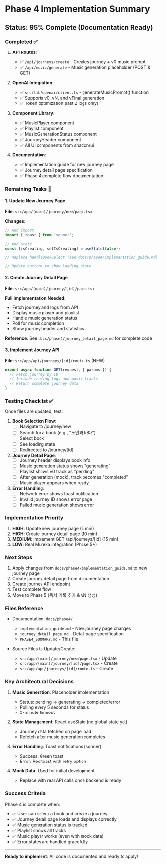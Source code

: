 # Phase 4 Implementation Summary

## Status: 95% Complete (Documentation Ready)

### Completed ✅

1. **API Routes**:
   - ✅ `/api/journeys/create` - Creates journey + v0 music prompt
   - ✅ `/api/music/generate` - Music generation placeholder (POST & GET)
   
2. **OpenAI Integration**:
   - ✅ `src/lib/openai/client.ts` - generateMusicPrompt() function
   - ✅ Supports v0, vN, and vFinal generation
   - ✅ Token optimization (last 2 logs only)

3. **Component Library**:
   - ✅ MusicPlayer component
   - ✅ Playlist component
   - ✅ MusicGenerationStatus component
   - ✅ JourneyHeader component
   - ✅ All UI components from shadcn/ui

4. **Documentation**:
   - ✅ Implementation guide for new journey page
   - ✅ Journey detail page specification
   - ✅ Phase 4 complete flow documentation

### Remaining Tasks 🔨

#### 1. Update New Journey Page
**File**: `src/app/(main)/journey/new/page.tsx`

**Changes**:
```typescript
// Add import
import { toast } from 'sonner';

// Add state
const [isCreating, setIsCreating] = useState(false);

// Replace handleBookSelect (see docs/phase4/implementation_guide.md)

// Update buttons to show loading state
```

#### 2. Create Journey Detail Page
**File**: `src/app/(main)/journey/[id]/page.tsx`

**Full Implementation Needed**:
- Fetch journey and logs from API
- Display music player and playlist
- Handle music generation status
- Poll for music completion
- Show journey header and statistics

**Reference**: See `docs/phase4/journey_detail_page.md` for complete code

#### 3. Implement Journey API
**File**: `src/app/api/journeys/[id]/route.ts` (NEW)

```typescript
export async function GET(request, { params }) {
  // Fetch journey by ID
  // Include reading_logs and music_tracks
  // Return complete journey data
}
```

### Testing Checklist ✅

Once files are updated, test:

1. **Book Selection Flow**:
   - [ ] Navigate to /journey/new
   - [ ] Search for a book (e.g., "노인과 바다")
   - [ ] Select book
   - [ ] See loading state
   - [ ] Redirected to /journey/[id]

2. **Journey Detail Page**:
   - [ ] Journey header displays book info
   - [ ] Music generation status shows "generating"
   - [ ] Playlist shows v0 track as "pending"
   - [ ] After generation (mock), track becomes "completed"
   - [ ] Music player appears when ready

3. **Error Handling**:
   - [ ] Network error shows toast notification
   - [ ] Invalid journey ID shows error page
   - [ ] Failed music generation shows error

### Implementation Priority

1. **HIGH**: Update new journey page (5 min)
2. **HIGH**: Create journey detail page (10 min)
3. **MEDIUM**: Implement GET /api/journeys/[id] (15 min)
4. **LOW**: Real Mureka integration (Phase 5+)

### Next Steps

1. Apply changes from `docs/phase4/implementation_guide.md` to new journey page
2. Create journey detail page from documentation
3. Create journey API endpoint
4. Test complete flow
5. Move to Phase 5 (독서 기록 추가 & vN 생성)

### Files Reference

- Documentation: `docs/phase4/`
  - `implementation_guide.md` - New journey page changes
  - `journey_detail_page.md` - Detail page specification
  - `PHASE4_SUMMARY.md` - This file

- Source Files to Update/Create:
  - `src/app/(main)/journey/new/page.tsx` - Update
  - `src/app/(main)/journey/[id]/page.tsx` - Create
  - `src/app/api/journeys/[id]/route.ts` - Create

### Key Architectural Decisions

1. **Music Generation**: Placeholder implementation
   - Status: pending → generating → completed/error
   - Polling every 5 seconds for status
   - 3-minute timeout

2. **State Management**: React useState (no global state yet)
   - Journey data fetched on page load
   - Refetch after music generation completes

3. **Error Handling**: Toast notifications (sonner)
   - Success: Green toast
   - Error: Red toast with retry option

4. **Mock Data**: Used for initial development
   - Replace with real API calls once backend is ready

### Success Criteria

Phase 4 is complete when:
- ✅ User can select a book and create a journey
- ✅ Journey detail page loads and displays correctly
- ✅ Music generation status is tracked
- ✅ Playlist shows all tracks
- ✅ Music player works (even with mock data)
- ✅ Error states are handled gracefully

---

**Ready to implement**: All code is documented and ready to apply!

